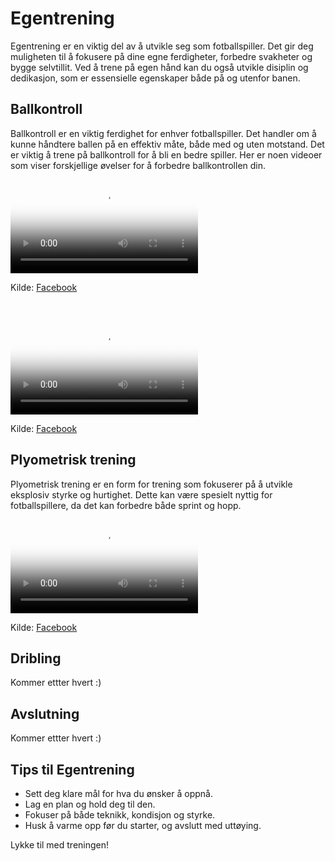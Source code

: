 # Egentrening

Egentrening er en viktig del av å utvikle seg som fotballspiller. Det gir deg muligheten til å fokusere på dine egne ferdigheter, forbedre svakheter og bygge selvtillit. Ved å trene på egen hånd kan du også utvikle disiplin og dedikasjon, som er essensielle egenskaper både på og utenfor banen.

## Ballkontroll

Ballkontroll er en viktig ferdighet for enhver fotballspiller. Det handler om å kunne håndtere ballen på en effektiv måte, både med og uten motstand.
Det er viktig å trene på ballkontroll for å bli en bedre spiller. Her er noen videoer som viser forskjellige øvelser for å forbedre ballkontrollen din.

<video controls width="300" poster="https://github.com/lewiuberg/muil-fotball/blob/master/docs/assets/img/ballkontroll/ballkontroll-1.png?raw=true">
   <source src="https://github.com/lewiuberg/muil-fotball/blob/master/docs/assets/videos/ballkontroll/ballkontroll-1.mp4?raw=true" type="video/mp4">
  Din nettleser støtter dessverre ikke videoavspilling.
</video>
<p>Kilde: <a href="https://www.facebook.com/reel/9413257655427084" target="_blank">Facebook</a></p>

&nbsp;&nbsp;&nbsp;&nbsp;&nbsp;&nbsp;

<video controls width="300" poster="https://github.com/lewiuberg/muil-fotball/blob/master/docs/assets/img/ballkontroll/ballkontroll-2.png?raw=true">
   <source src="https://github.com/lewiuberg/muil-fotball/blob/master/docs/assets/videos/ballkontroll/ballkontroll-2.mp4?raw=true" type="video/mp4">
  Din nettleser støtter dessverre ikke videoavspilling.
</video>
<p>Kilde: <a href="https://www.facebook.com/reel/1161947338577807" target="_blank">Facebook</a></p>

## Plyometrisk trening

Plyometrisk trening er en form for trening som fokuserer på å utvikle eksplosiv styrke og hurtighet. Dette kan være spesielt nyttig for fotballspillere, da det kan forbedre både sprint og hopp.

<video controls width="300" poster="https://github.com/lewiuberg/muil-fotball/blob/master/docs/assets/img/plyometrisk/plyometrisk-1.png?raw=true">
   <source src="https://github.com/lewiuberg/muil-fotball/blob/master/docs/assets/videos/plyometrisk/plyometrisk-1.mp4?raw=true" type="video/mp4">
  Din nettleser støtter dessverre ikke videoavspilling.
</video>
<p>Kilde: <a href="https://www.facebook.com/reel/1684568292434902" target="_blank">Facebook</a></p>

## Dribling

Kommer ettter hvert :)

## Avslutning

Kommer ettter hvert :)

## Tips til Egentrening

- Sett deg klare mål for hva du ønsker å oppnå.
- Lag en plan og hold deg til den.
- Fokuser på både teknikk, kondisjon og styrke.
- Husk å varme opp før du starter, og avslutt med uttøying.

Lykke til med treningen!
